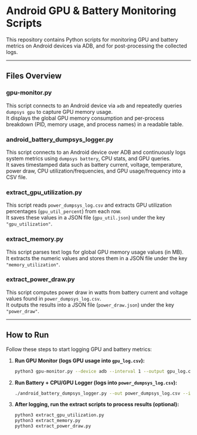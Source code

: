 # Android GPU & Battery Monitoring Scripts

This repository contains Python scripts for monitoring GPU and battery metrics on Android devices via ADB, and for post-processing the collected logs.

---

## Files Overview

### **gpu-monitor.py**
This script connects to an Android device via `adb` and repeatedly queries `dumpsys gpu` to capture GPU memory usage.  
It displays the global GPU memory consumption and per-process breakdown (PID, memory usage, and process names) in a readable table.

### **android_battery_dumpsys_logger.py**
This script connects to an Android device over ADB and continuously logs system metrics using `dumpsys battery`, CPU stats, and GPU queries.  
It saves timestamped data such as battery current, voltage, temperature, power draw, CPU utilization/frequencies, and GPU usage/frequency into a CSV file.

### **extract_gpu_utilization.py**
This script reads `power_dumpsys_log.csv` and extracts GPU utilization percentages (`gpu_util_percent`) from each row.  
It saves these values in a JSON file (`gpu_util.json`) under the key `"gpu_utilization"`.

### **extract_memory.py**
This script parses text logs for global GPU memory usage values (in MB).  
It extracts the numeric values and stores them in a JSON file under the key `"memory_utilization"`.

### **extract_power_draw.py**
This script computes power draw in watts from battery current and voltage values found in `power_dumpsys_log.csv`.  
It outputs the results into a JSON file (`power_draw.json`) under the key `"power_draw"`.

---

## How to Run

Follow these steps to start logging GPU and battery metrics:

1. **Run GPU Monitor (logs GPU usage into `gpu_log.csv`):**
   ```bash
   python3 gpu-monitor.py --device adb --interval 1 --output gpu_log.csv

2. **Run Battery + CPU/GPU Logger (logs into `power_dumpsys_log.csv`):**
   ```bash
   ./android_battery_dumpsys_logger.py --out power_dumpsys_log.csv --interval 1

3. **After logging, run the extract scripts to process results (optional):**
   ```bash
   python3 extract_gpu_utilization.py
   python3 extract_memory.py
   python3 extract_power_draw.py
